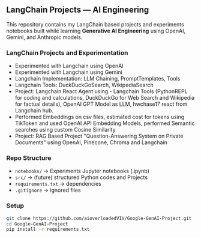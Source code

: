 ## LangChain Projects — AI Engineering

This repository contains my LangChain based projects and experiments notebooks built while learning **Generative AI Engineering** using OpenAI, Gemini, and Anthropic models.

### LangChain Projects and Experimentation

- Experimented with Langchain using OpenAI
- Experimented with Langchain using Gemini
- Langchain Implementation: LLM Chaining, PromptTemplates, Tools
- Langchain Tools: DuckDuckGoSearch, WikipediaSearch
- Project: Langchain React Agent using - Langchain Tools (PythonREPL for coding and calculations, DuckDuckGo for Web Search and Wikipedia for factual details), OpenAI GPT Model as LLM, hwchase17 react from Langchain hub.
- Performed Embeddings on csv files, estimated cost for tokens using TikToken and used OpenAI API Embedding Models, performed Semantic searches using custom Cosine Similarity
- Project: RAG Based Project "Question-Answering System on Private Documents" using OpenAI, Pinecone, Chroma and Langchain

### Repo Structure

- `notebooks/` → Experiments Jupyter notebooks (.ipynb)
- `src/` → (future) structured Python codes and Projects
- `requirements.txt` → dependencies
- `.gitignore` → ignored files

### Setup

```bash
git clone https://github.com/aioverloadedVIV/Google-GenAI-Project.git
cd Google-GenAI-Project
pip install -r requirements.txt
```
